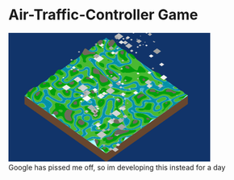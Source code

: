 # Air-Traffic-Controller Game
![Screenshot](./Screenshot%202023-01-02.png)  
 Google has pissed me off, so im developing this instead for a day
